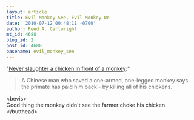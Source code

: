 ```yaml
---
layout: article
title: Evil Monkey See, Evil Monkey Do
date: '2010-07-12 00:48:11 -0700'
author: Reed A. Cartwright
mt_id: 4688
blog_id: 2
post_id: 4688
basename: evil_monkey_see
---
```

"[Never slaughter a chicken in front of a monkey](http://web.orange.co.uk/article/quirkies/Never_slaughter_a_chicken_in_front_of_a_monkey):"

> A Chinese man who saved a one-armed, one-legged monkey says the primate has paid him back - by killing all of his chickens.

&lt;bevis&gt;<br />
Good thing the monkey didn't see the farmer choke his chicken.<br />
&lt;/butthead&gt;
